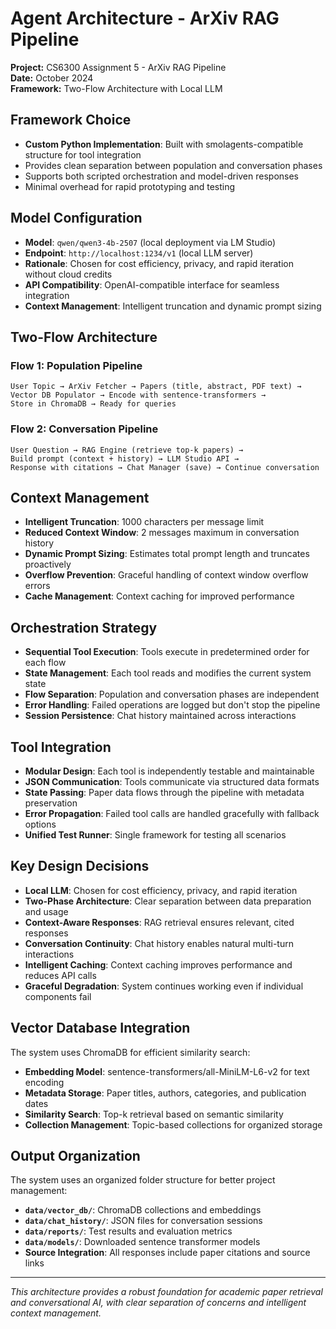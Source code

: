 # Agent Architecture - ArXiv RAG Pipeline

**Project:** CS6300 Assignment 5 - ArXiv RAG Pipeline  
**Date:** October 2024  
**Framework:** Two-Flow Architecture with Local LLM

## Framework Choice

- **Custom Python Implementation**: Built with smolagents-compatible structure for tool integration
- Provides clean separation between population and conversation phases
- Supports both scripted orchestration and model-driven responses
- Minimal overhead for rapid prototyping and testing

## Model Configuration

- **Model**: `qwen/qwen3-4b-2507` (local deployment via LM Studio)
- **Endpoint**: `http://localhost:1234/v1` (local LLM server)
- **Rationale**: Chosen for cost efficiency, privacy, and rapid iteration without cloud credits
- **API Compatibility**: OpenAI-compatible interface for seamless integration
- **Context Management**: Intelligent truncation and dynamic prompt sizing

## Two-Flow Architecture

### Flow 1: Population Pipeline
```
User Topic → ArXiv Fetcher → Papers (title, abstract, PDF text) →
Vector DB Populator → Encode with sentence-transformers →
Store in ChromaDB → Ready for queries
```

### Flow 2: Conversation Pipeline
```
User Question → RAG Engine (retrieve top-k papers) →
Build prompt (context + history) → LLM Studio API →
Response with citations → Chat Manager (save) → Continue conversation
```

## Context Management

- **Intelligent Truncation**: 1000 characters per message limit
- **Reduced Context Window**: 2 messages maximum in conversation history
- **Dynamic Prompt Sizing**: Estimates total prompt length and truncates proactively
- **Overflow Prevention**: Graceful handling of context window overflow errors
- **Cache Management**: Context caching for improved performance

## Orchestration Strategy

- **Sequential Tool Execution**: Tools execute in predetermined order for each flow
- **State Management**: Each tool reads and modifies the current system state
- **Flow Separation**: Population and conversation phases are independent
- **Error Handling**: Failed operations are logged but don't stop the pipeline
- **Session Persistence**: Chat history maintained across interactions

## Tool Integration

- **Modular Design**: Each tool is independently testable and maintainable
- **JSON Communication**: Tools communicate via structured data formats
- **State Passing**: Paper data flows through the pipeline with metadata preservation
- **Error Propagation**: Failed tool calls are handled gracefully with fallback options
- **Unified Test Runner**: Single framework for testing all scenarios

## Key Design Decisions

- **Local LLM**: Chosen for cost efficiency, privacy, and rapid iteration
- **Two-Phase Architecture**: Clear separation between data preparation and usage
- **Context-Aware Responses**: RAG retrieval ensures relevant, cited responses
- **Conversation Continuity**: Chat history enables natural multi-turn interactions
- **Intelligent Caching**: Context caching improves performance and reduces API calls
- **Graceful Degradation**: System continues working even if individual components fail

## Vector Database Integration

The system uses ChromaDB for efficient similarity search:
- **Embedding Model**: sentence-transformers/all-MiniLM-L6-v2 for text encoding
- **Metadata Storage**: Paper titles, authors, categories, and publication dates
- **Similarity Search**: Top-k retrieval based on semantic similarity
- **Collection Management**: Topic-based collections for organized storage

## Output Organization

The system uses an organized folder structure for better project management:
- **`data/vector_db/`**: ChromaDB collections and embeddings
- **`data/chat_history/`**: JSON files for conversation sessions
- **`data/reports/`**: Test results and evaluation metrics
- **`data/models/`**: Downloaded sentence transformer models
- **Source Integration**: All responses include paper citations and source links

---

*This architecture provides a robust foundation for academic paper retrieval and conversational AI, with clear separation of concerns and intelligent context management.*

